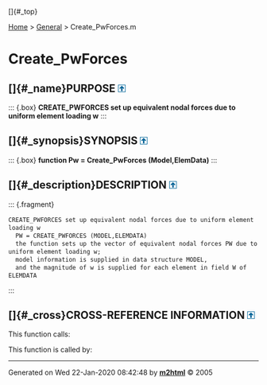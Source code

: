 []{#_top}

<div>

[Home](../FEDEASLab.html) \> [General](FEDEASLab.html) \>
Create_PwForces.m

</div>

# Create_PwForces

## []{#_name}PURPOSE [![\^](../up.png)](#_top)

::: {.box}
**CREATE_PWFORCES set up equivalent nodal forces due to uniform element
loading w**
:::

## []{#_synopsis}SYNOPSIS [![\^](../up.png)](#_top)

::: {.box}
**function Pw = Create_PwForces (Model,ElemData)**
:::

## []{#_description}DESCRIPTION [![\^](../up.png)](#_top)

::: {.fragment}
``` {.comment}
CREATE_PWFORCES set up equivalent nodal forces due to uniform element loading w
  PW = CREATE_PWFORCES (MODEL,ELEMDATA)
  the function sets up the vector of equivalent nodal forces PW due to uniform element loading w;
  model information is supplied in data structure MODEL,
  and the magnitude of w is supplied for each element in field W of ELEMDATA
```
:::

## []{#_cross}CROSS-REFERENCE INFORMATION [![\^](../up.png)](#_top)

This function calls:

This function is called by:

------------------------------------------------------------------------

Generated on Wed 22-Jan-2020 08:42:48 by
**[m2html](http://www.artefact.tk/software/matlab/m2html/ "Matlab Documentation in HTML")**
© 2005

